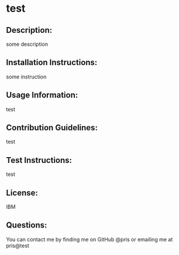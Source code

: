 # test

  ## Description:
  
  some description
  
  ## Installation Instructions:
  
  some instruction
  
  ## Usage Information:
  
  test
  
  ## Contribution Guidelines:
  
  test
  
  ## Test Instructions:
  
  test
  
  ## License:
  
  IBM
  
  ## Questions:
  
  You can contact me by finding me on GitHub @pris or emailing me at pris@test
